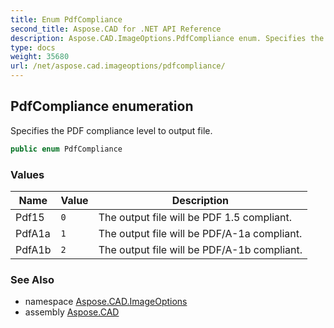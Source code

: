```yaml
---
title: Enum PdfCompliance
second_title: Aspose.CAD for .NET API Reference
description: Aspose.CAD.ImageOptions.PdfCompliance enum. Specifies the PDF compliance level to output file
type: docs
weight: 35680
url: /net/aspose.cad.imageoptions/pdfcompliance/
---
```

## PdfCompliance enumeration

Specifies the PDF compliance level to output file.

```csharp
public enum PdfCompliance
```

### Values

| Name | Value | Description |
| --- | --- | --- |
| Pdf15 | `0` | The output file will be PDF 1.5 compliant. |
| PdfA1a | `1` | The output file will be PDF/A-1a compliant. |
| PdfA1b | `2` | The output file will be PDF/A-1b compliant. |

### See Also

* namespace [Aspose.CAD.ImageOptions](../../aspose.cad.imageoptions/)
* assembly [Aspose.CAD](../../)


